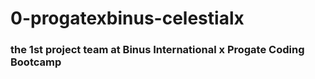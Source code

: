 # 0-progatexbinus-celestialx
### the 1st project team at Binus International x Progate Coding Bootcamp
